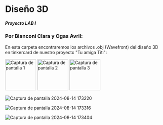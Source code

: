 # Diseño 3D
##### Proyecto LAB I 
### Por Bianconi Clara y Ogas Avril:
En esta carpeta encontraremos los archivos .obj (Wavefront) del diseño 3D en tinkercard de nuestro proyecto "Tu amiga Titi":
<style>
    .small-image {
        width: 100px; 
    }
</style>

<img src="https://github.com/user-attachments/assets/32b7988f-7b4d-4905-9856-a059570eae69" alt="Captura de pantalla 1" class="small-image">
<img src="https://github.com/user-attachments/assets/3932c1ec-a93d-4b12-9d57-75a15dc913ff" alt="Captura de pantalla 2" class="small-image">
<img src="https://github.com/user-attachments/assets/f964ffb6-7963-41db-bd1d-8518b1045e20" alt="Captura de pantalla 3" class="small-image">

 ![Captura de pantalla 2024-08-14 173220](https://github.com/user-attachments/assets/32b7988f-7b4d-4905-9856-a059570eae69)

![Captura de pantalla 2024-08-14 173316](https://github.com/user-attachments/assets/3932c1ec-a93d-4b12-9d57-75a15dc913ff)

![Captura de pantalla 2024-08-14 173404](https://github.com/user-attachments/assets/f964ffb6-7963-41db-bd1d-8518b1045e20)


